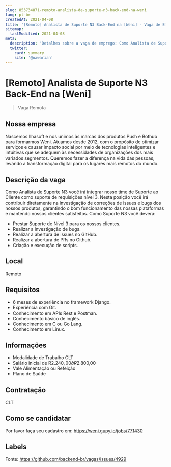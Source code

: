 ```yaml
---
slug: 853734871-remoto-analista-de-suporte-n3-back-end-na-weni
lang: pt-br
createdAt: 2021-04-08
title: '[Remoto] Analista de Suporte N3 Back-End na [Weni] - Vaga de Emprego'
sitemap:
  lastModified: 2021-04-08
meta:
  description: 'Detalhes sobre a vaga de emprego: Como Analista de Suporte N3 você irá integrar nosso time de Suporte ao Cliente como suporte de requisições nível 3. Nesta posição você irá contribuir diretamente na investigação de correções de issues e bugs dos nossos produtos, garantindo o bom funcionamento das nossas plataformas e mantendo nossos clientes satisfeitos. Como Suporte N3 você deverá: - Prestar Suporte de Nível 3 para os nossos clientes. - Realizar a investigação de bugs. - Realizar a abertura de issues no GitHub. - Realizar a abertura de PRs no Github. - Criação e execução de scripts.'
  twitter:
    card: summary
    site: '@nawarian'
---
```


# [Remoto] Analista de Suporte N3 Back-End na [Weni]

<!--
==================================================
Caso a vaga for remoto durante a pandemia informar no texto "Remoto durante o covid"
==================================================
-->
<!-- 
==================================================
POR FAVOR, SÓ POSTE SE A VAGA FOR PARA BACK-END!

Não faça distinção de gênero no título da vaga.

Use: "Back-End Developer" ao invés de 
"Desenvolvedor Back-End" \o/

[Remoto] Analista de Suporte N3 Back-End na [Weni]
==================================================
-->
<!--
==================================================
Caso a vaga for remoto durante a pandemia deixar a linha abaixo
==================================================
-->
> Vaga Remota 
## Nossa empresa

Nascemos Ilhasoft e nos unimos às marcas dos produtos Push e Bothub para formarmos Weni. Atuamos desde 2012, com o propósito de otimizar serviços e causar impacto social por meio de tecnologias inteligentes e intuitivas que se adequem às necessidades de organizações dos mais variados segmentos. Queremos fazer a diferença na vida das pessoas, levando a transformação digital para os lugares mais remotos do mundo. 

## Descrição da vaga

Como Analista de Suporte N3 você irá integrar nosso time de Suporte ao Cliente como suporte de requisições nível 3. Nesta posição você irá contribuir diretamente na investigação de correções de issues e bugs dos nossos produtos, garantindo o bom funcionamento das nossas plataformas e mantendo nossos clientes satisfeitos. Como Suporte N3 você deverá:
- Prestar Suporte de Nível 3 para os nossos clientes.
- Realizar a investigação de bugs.
- Realizar a abertura de issues no GitHub.
- Realizar a abertura de PRs no Github.
- Criação e execução de scripts.

## Local

Remoto 

## Requisitos

- 6 meses de experiência no framework Django.
- Experiência com Git.
- Conhecimento em APIs Rest e Postman.
- Conhecimento básico de inglês.
- Conhecimento em C ou Go Lang.
- Conhecimento em Linux.

## Informações

- Modalidade de Trabalho CLT
- Salário inicial de R$2.240,00 à R$2.800,00
- Vale Alimentação ou Refeição
- Plano de Saúde

## Contratação

CLT

## Como se candidatar

Por favor faça seu cadastro em: https://weni.gupy.io/jobs/771430


## Labels
<!-- retire os labels que não fazem sentido à vaga -->




Fonte: https://github.com/backend-br/vagas/issues/4929